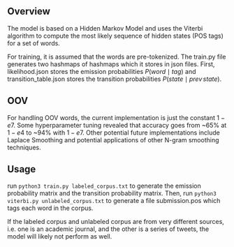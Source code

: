 ## Overview
The model is based on a Hidden Markov Model and uses the Viterbi algorithm to compute the most likely sequence of hidden states (POS tags) for a set of words. 

For training, it is assumed that the words are pre-tokenized. The train.py file generates two hashmaps of hashmaps which it stores in json files. First, likelihood.json stores the emission probabilities $P(word \mid tag)$ and transition_table.json stores the transition probabilities $P(state \mid prev \, state)$. 

## OOV

For handling OOV words, the current implementation is just the constant $1-e7$. Some hyperparameter tuning revealed that accuracy goes from ~$65\%$ at $1-e4$  to ~$94\%$ with $1-e7$. Other potential future implementations include Laplace Smoothing and potential applications of other N-gram smoothing techniques. 

## Usage
run `python3 train.py labeled_corpus.txt` to generate the emission probability matrix and the transition probability matrix. Then, run `python3 viterbi.py unlabeled_corpus.txt` to generate a file submission.pos which tags each word in the corpus. 

If the labeled corpus and unlabeled corpus are from very different sources, i.e. one is an academic journal, and the other is a series of tweets, the model will likely not perform as well.
